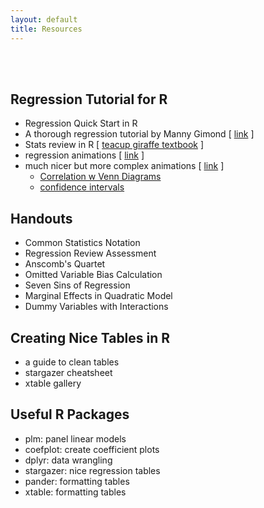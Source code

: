 ```yaml
---
layout: default
title: Resources
---
```


<div class = "uk-container uk-container-small">
  
<br><br>

## Regression Tutorial for R

* Regression Quick Start in R 
* A thorough regression tutorial by Manny Gimond [ [link](http://mgimond.github.io/Stats-in-R/regression.html) ]
* Stats review in R [ [teacup giraffe textbook](https://tinystats.github.io/teacups-giraffes-and-statistics/) ]
* regression animations [ [link](https://github.com/lecy/regression-simulations) ]
* much nicer but more complex animations [ [link](https://rpsychologist.com/archives) ]
  - [Correlation w Venn Diagrams](https://rpsychologist.com/d3/correlation/)
  - [confidence intervals](https://rpsychologist.com/d3/CI/)

## Handouts 

* Common Statistics Notation 
* Regression Review Assessment 
* Anscomb's Quartet 
* Omitted Variable Bias Calculation 
* Seven Sins of Regression 
* Marginal Effects in Quadratic Model 
* Dummy Variables with Interactions 



## Creating Nice Tables in R

* a guide to clean tables
* stargazer cheatsheet
* xtable gallery 


## Useful R Packages

* plm: panel linear models 
* coefplot: create coefficient plots 
* dplyr: data wrangling 
* stargazer: nice regression tables 
* pander: formatting tables 
* xtable: formatting tables 


 


</div>
<br><br><br>

